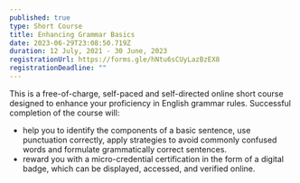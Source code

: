 ```yaml
---
published: true
type: Short Course
title: Enhancing Grammar Basics
date: 2023-06-29T23:08:50.719Z
duration: 12 July, 2021 - 30 June, 2023
registrationUrl: https://forms.gle/hNtu6sCUyLazBzEX8
registrationDeadline: ""
---
```


This is a free-of-charge, self-paced and self-directed online short
course designed to enhance your proficiency in English grammar
rules. Successful completion of the course will:

- help you to identify the components of a basic sentence, use punctuation correctly, apply strategies to avoid commonly confused words and formulate grammatically correct sentences.
- reward you with a micro-credential certification in the form of a digital badge, which can be displayed, accessed, and verified online.
